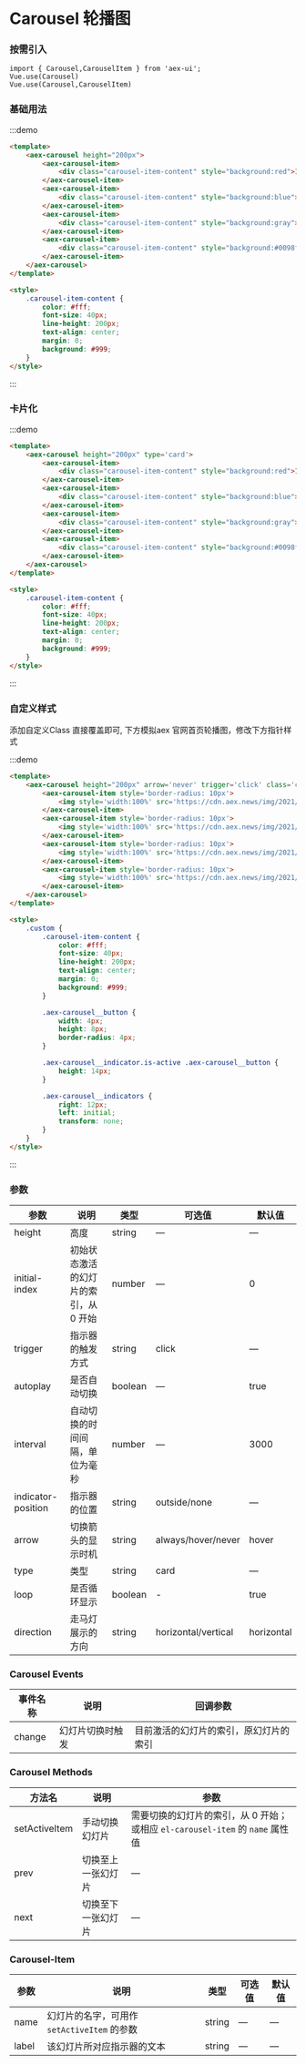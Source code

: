 # Carousel 轮播图

### 按需引入

```
import { Carousel,CarouselItem } from 'aex-ui';
Vue.use(Carousel)
Vue.use(Carousel,CarouselItem)
```

### 基础用法

:::demo

```html
<template>
    <aex-carousel height="200px">
        <aex-carousel-item>
            <div class="carousel-item-content" style="background:red">1</div>
        </aex-carousel-item>
        <aex-carousel-item>
            <div class="carousel-item-content" style="background:blue">2</div>
        </aex-carousel-item>
        <aex-carousel-item>
            <div class="carousel-item-content" style="background:gray">3</div>
        </aex-carousel-item>
        <aex-carousel-item>
            <div class="carousel-item-content" style="background:#0098fa">4</div>
        </aex-carousel-item>
    </aex-carousel>
</template>

<style>
    .carousel-item-content {
        color: #fff;
        font-size: 40px;
        line-height: 200px;
        text-align: center;
        margin: 0;
        background: #999;
    }
</style>
```

:::

### 卡片化

:::demo

```html
<template>
    <aex-carousel height="200px" type='card'>
        <aex-carousel-item>
            <div class="carousel-item-content" style="background:red">1</div>
        </aex-carousel-item>
        <aex-carousel-item>
            <div class="carousel-item-content" style="background:blue">2</div>
        </aex-carousel-item>
        <aex-carousel-item>
            <div class="carousel-item-content" style="background:gray">3</div>
        </aex-carousel-item>
        <aex-carousel-item>
            <div class="carousel-item-content" style="background:#0098fa">4</div>
        </aex-carousel-item>
    </aex-carousel>
</template>

<style>
    .carousel-item-content {
        color: #fff;
        font-size: 40px;
        line-height: 200px;
        text-align: center;
        margin: 0;
        background: #999;
    }
</style>
```

:::

### 自定义样式

添加自定义Class 直接覆盖即可, 下方模拟aex 官网首页轮播图，修改下方指针样式

:::demo

```html
<template>
    <aex-carousel height="200px" arrow='never' trigger='click' class='custom'>
        <aex-carousel-item style='border-radius: 10px'>
            <img style='width:100%' src='https://cdn.aex.news/img/2021/06/d643478fcf6a246a991811a7ec12a48d.png'>
        </aex-carousel-item>
        <aex-carousel-item style='border-radius: 10px'>
            <img style='width:100%' src='https://cdn.aex.news/img/2021/06/6e40c554ab774810a17d858e7d4285e0.png'>
        </aex-carousel-item>
        <aex-carousel-item style='border-radius: 10px'>
            <img style='width:100%' src='https://cdn.aex.news/img/2021/06/83f6dbe4b70908d483e7bf85b03558bb.png'>
        </aex-carousel-item>
        <aex-carousel-item style='border-radius: 10px'>
            <img style='width:100%' src='https://cdn.aex.news/img/2021/06/a43e64a5baab8ab62a72faddf6f9382d.png'>
        </aex-carousel-item>
    </aex-carousel>
</template>

<style>
    .custom {
        .carousel-item-content {
            color: #fff;
            font-size: 40px;
            line-height: 200px;
            text-align: center;
            margin: 0;
            background: #999;
        }

        .aex-carousel__button {
            width: 4px;
            height: 8px;
            border-radius: 4px;
        }

        .aex-carousel__indicator.is-active .aex-carousel__button {
            height: 14px;
        }

        .aex-carousel__indicators {
            right: 12px;
            left: initial;
            transform: none;
        }
    }
</style>
```

:::

### 参数

| 参数      | 说明          | 类型      | 可选值                           | 默认值  |
|---------- |-------------- |---------- |--------------------------------  |-------- |
| height | 高度 | string | — | — |
| initial-index | 初始状态激活的幻灯片的索引，从 0 开始 | number | — | 0 |
| trigger | 指示器的触发方式 | string | click | — |
| autoplay | 是否自动切换 | boolean | — | true |
| interval | 自动切换的时间间隔，单位为毫秒 | number | — | 3000 |
| indicator-position | 指示器的位置 | string | outside/none | — |
| arrow | 切换箭头的显示时机 | string | always/hover/never | hover |
| type | 类型 | string | card | — |
| loop | 是否循环显示 | boolean | - | true |
| direction | 走马灯展示的方向 | string | horizontal/vertical | horizontal |

### Carousel Events

| 事件名称 | 说明 | 回调参数 |
|---------|---------|---------|
| change | 幻灯片切换时触发 | 目前激活的幻灯片的索引，原幻灯片的索引 |

### Carousel Methods

| 方法名      | 说明          | 参数 |
|---------- |-------------- | -- |
| setActiveItem | 手动切换幻灯片 | 需要切换的幻灯片的索引，从 0 开始；或相应 `el-carousel-item` 的 `name` 属性值 |
| prev | 切换至上一张幻灯片 | — |
| next | 切换至下一张幻灯片 | — |

### Carousel-Item

| 参数      | 说明          | 类型      | 可选值                           | 默认值  |
|---------- |-------------- |---------- |--------------------------------  |-------- |
| name | 幻灯片的名字，可用作 `setActiveItem` 的参数 | string | — | — |
| label | 该幻灯片所对应指示器的文本 | string | — | — |
